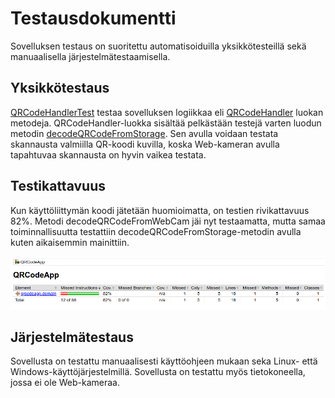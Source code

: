# Testausdokumentti

Sovelluksen testaus on suoritettu automatisoiduilla yksikkötesteillä sekä manuaalisella järjestelmätestaamisella.

## Yksikkötestaus

[QRCodeHandlerTest](https://github.com/r0bert1/QRCodeApp/blob/master/src/test/java/domain/QRCodeHandlerTest.java) testaa sovelluksen logiikkaa eli [QRCodeHandler](https://github.com/r0bert1/QRCodeApp/blob/master/src/main/java/qrcodeapp/domain/QRCodeHandler.java) luokan metodeja. QRCodeHandler-luokka sisältää pelkästään testejä varten luodun metodin [decodeQRCodeFromStorage](https://github.com/r0bert1/QRCodeApp/blob/master/src/main/java/qrcodeapp/domain/QRCodeHandler.java).
Sen avulla voidaan testata skannausta valmiilla QR-koodi kuvilla, koska Web-kameran avulla tapahtuvaa skannausta on hyvin vaikea testata.

## Testikattavuus

Kun käyttöliittymän koodi jätetään huomioimatta, on testien rivikattavuus 82%. Metodi decodeQRCodeFromWebCam jäi nyt testaamatta, mutta samaa toiminnallisuutta testattiin decodeQRCodeFromStorage-metodin avulla kuten aikaisemmin mainittiin.

<img src="https://github.com/r0bert1/QRCodeApp/blob/master/dokumentaatio/kuvat/testikattavuus.png" >

## Järjestelmätestaus

Sovellusta on testattu manuaalisesti käyttöohjeen mukaan seka Linux- että Windows-käyttöjärjestelmillä. Sovellusta on testattu myös tietokoneella, jossa ei ole Web-kameraa.
